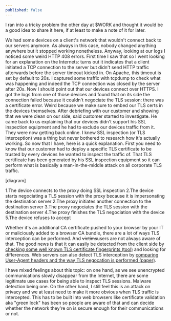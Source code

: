 ```yaml
---
published: false
---
```

I ran into a tricky problem the other day at $WORK and thought it would be a good idea to share it here, if at least to make a note of it for later.

We had some devices on a client's network that wouldn't connect back to our servers anymore. As always in this case, nobody changed anything anywhere but it stopped working nonetheless.
Anyway, looking at our logs I noticed some weird HTTP 408 errors. First time I saw that so I went looking for an explanation on the Internets: turns out it indicates that a client initiated a TCP connection to the server but didn't send HTTP traffic afterwards before the server timeout kicked in.
On Apache, this timeout is set by default to 20s. I captured some traffic with tcpdump to check what was happening and indeed the TCP connection was closed by the server after 20s.
Now I should point out that our devices connect over HTTPS. I got the logs from one of those devices and found that on its side the connection failed because it couldn't negociate the TLS session: there was a certificate error. Weird because we make sure to embed our TLS certs in the devices themselves.
After debriefing with our customer and showing that we were clean on our side, said customer started to investigate.
He came back to us explaining that our devices didn't support his SSL inspection equipment and he had to exclude our devices traffic from it. They were now getting back online.
I knew SSL inspection (or TLS interception) was a thing but never bothered to research how it's actually working.
So now that I have, here is a quick explanation.
First you need to know that our customer had to deploy a specific TLS certificate to be trusted by every devices he wanted to inspect the traffic of. That TLS certificate has been generated by his SSL inspection equipment so it can perform what is basically a man-in-the-middle attack on all corporate TLS traffic.

[diagram]

1.The device connects to the proxy doing SSL inspection
2.The device starts negociating a TLS session with the proxy because it is impersonating the destination server
2.The proxy initiates another connection to the destination server
3.The proxy negociates the TLS session with the destination server
4.The proxy finishes the TLS negociation with the device
5.The device refuses to accept

Whether it's an additional CA certificate pushed to your browser by your IT or maliciously added to a browser CA bundle, there are a lot of ways TLS interception can be performed. And ~~victims~~users are not always aware of that.
The good news is that it can easily be detected from the client side by [checking some well known TLS certificate fingerprints (tool)](https://www.grc.com/fingerprints.htm) and looking for differences.
Web servers can also detect TLS interception by [comparing User-Agent headers and the way TLS negocation is performed (paper)](https://jhalderm.com/pub/papers/interception-ndss17.pdf).

I have mixed feelings about this topic: on one hand, as we see unencrypted communications slowly disappear from the Internet, there are some legitimate use cases for being able to inspect TLS sessions. Malware detection being one. On the other hand, I still feel this is an attack on privacy and we at least need to make it more obvious when TLS traffic is intercepted. This has to be built into web browsers like certificate validation aka "green lock" has been so people are aware of that and can decide whether the network they're on is secure enough for their communications or not.